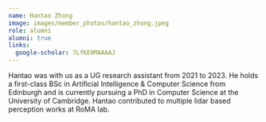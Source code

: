 ```yaml
---
name: Hantao Zhong
image: images/member_photos/hantao_zhong.jpeg
role: alumni
alumni: true
links:
  google-scholar: 7LfKE0MAAAAJ
---
```


Hantao was with us as a UG research assistant from 2021 to 2023. He holds a first-class BSc in Artificial Intelligence & Computer Science from Edinburgh and is currently pursuing a PhD in Computer Science at the University of Cambridge. Hantao contributed to multiple lidar based perception works at RoMA lab.